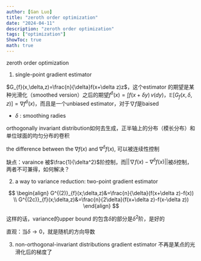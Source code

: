 ```yaml
---
author: [Gan Luo]
title: "zeroth order optimization"
date: "2024-04-11"
description: "zeroth order optimization"
tags: ["optimization"]
ShowToc: true
math: true
---
```


zeroth order optimization

1. single-point gradient estimator

$G_{f}(x,\delta,z)=\frac{n}{\delta}f(x+\delta z)z$，这个estimator 的期望是某种光滑化（smoothed version）之后的期望$f^{\delta}(x)=\int f(x+\delta y) \, v(dy)$，$\mathbb{E}[G_{f}(x,\delta,z)]=\nabla f^{\delta}(x)$，而且是一个unbiased estimator，对于$\nabla f$是baised

+ $\delta$ : smoothing radies

orthogonally invariant distribution如何去生成，正半轴上的分布（模长分布）和单位球面的均匀分布的卷积

the difference between the $\nabla f(x)$ and $\nabla^{\delta}f(x)$, 可以被连续性控制

缺点：varaince 被$\frac{1}{\delta^2}$阶控制，而$|| \nabla f(x)-\nabla^{\delta}f(x)||$被$\delta$控制，两者不可兼得，如何解决？

2. a way to variance reduction: two-point gradient estimator

$$
\begin{align}
G^{(2)}_{f}(x;\delta,z)&=\frac{n}{\delta}(f(x+\delta z)-f(x)) \\
G^{(2c)}_{f}(x;\delta,z)&=\frac{n}{2\delta}(f(x+\delta z)-f(x-\delta z))
\end{align}
$$

这样的话，variance的upper bound 的包含$\delta$的部分是$\delta^2$阶，是好的

直观：当$\delta \to 0$，就是随机的方向导数

3. non-orthogonal-invariant distributions
gradient estimator 不再是某点的光滑化后的梯度了